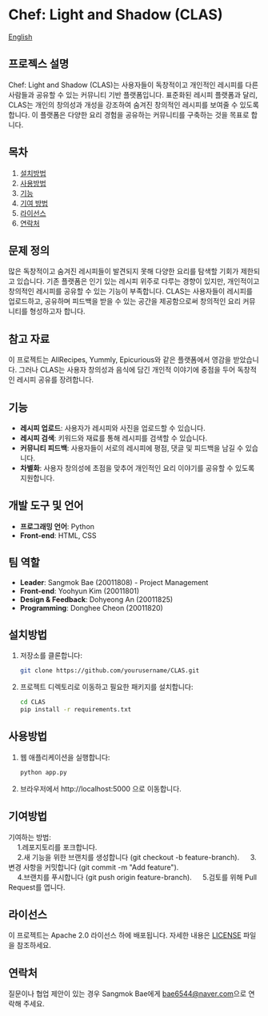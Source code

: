 # Chef: Light and Shadow (CLAS)

<a href="https://github.com/YooHyun-Kim/CLAS/blob/main/README.md">English</a>

## 프로젝스 설명
Chef: Light and Shadow (CLAS)는 사용자들이 독창적이고 개인적인 레시피를 다른 사람들과 공유할 수 있는 커뮤니티 기반 플랫폼입니다. 표준화된 레시피 플랫폼과 달리, CLAS는 개인의 창의성과 개성을 강조하여 숨겨진 창의적인 레시피를 보여줄 수 있도록 합니다. 이 플랫폼은 다양한 요리 경험을 공유하는 커뮤니티를 구축하는 것을 목표로 합니다.

## 목차
1. [설치방법](#설치방법)
2. [사용방법](#사용방법)
3. [기능](#기능)
4. [기여 방법](#기여방법)
5. [라이선스](#라이선스)
6. [연락처](#연락처)

## 문제 정의
많은 독창적이고 숨겨진 레시피들이 발견되지 못해 다양한 요리를 탐색할 기회가 제한되고 있습니다. 기존 플랫폼은 인기 있는 레시피 위주로 다루는 경향이 있지만, 개인적이고 창의적인 레시피를 공유할 수 있는 기능이 부족합니다. CLAS는 사용자들이 레시피를 업로드하고, 공유하며 피드백을 받을 수 있는 공간을 제공함으로써 창의적인 요리 커뮤니티를 형성하고자 합니다.

## 참고 자료
이 프로젝트는 AllRecipes, Yummly, Epicurious와 같은 플랫폼에서 영감을 받았습니다. 그러나 CLAS는 사용자 창의성과 음식에 담긴 개인적 이야기에 중점을 두어 독창적인 레시피 공유를 장려합니다.

## 기능
- **레시피 업로드**: 사용자가 레시피와 사진을 업로드할 수 있습니다.
- **레시피 검색**: 키워드와 재료를 통해 레시피를 검색할 수 있습니다.
- **커뮤니티 피드백**: 사용자들이 서로의 레시피에 평점, 댓글 및 피드백을 남길 수 있습니다.
- **차별화**: 사용자 창의성에 초점을 맞추어 개인적인 요리 이야기를 공유할 수 있도록 지원합니다.
  
## 개발 도구 및 언어
- **프로그래밍 언어**: Python
- **Front-end**: HTML, CSS

## 팀 역할
- **Leader**: Sangmok Bae (20011808) - Project Management
- **Front-end**: Yoohyun Kim (20011801)
- **Design & Feedback**: Dohyeong An (20011825)
- **Programming**: Donghee Cheon (20011820)

## 설치방법
1. 저장소를 클론합니다:
   ```bash
   git clone https://github.com/yourusername/CLAS.git

2. 프로젝트 디렉토리로 이동하고 필요한 패키지를 설치합니다:
   ```bash
   cd CLAS
   pip install -r requirements.txt

## 사용방법
1. 웹 애플리케이션을 실행합니다:
   ```bash
   python app.py
2. 브라우저에서 http://localhost:5000 으로 이동합니다.

## 기여방법
기여하는 방법:  
&emsp; 1.레포지토리를 포크합니다.  
&emsp; 2.새 기능을 위한 브랜치를 생성합니다 (git checkout -b feature-branch).
&emsp; 3.변경 사항을 커밋합니다 (git commit -m "Add feature").  
&emsp; 4.브랜치를 푸시합니다 (git push origin feature-branch).
&emsp; 5.검토를 위해 Pull Request를 엽니다.

## 라이선스
이 프로젝트는 Apache 2.0 라이선스 하에 배포됩니다. 자세한 내용은 [LICENSE](https://www.apache.org/licenses/LICENSE-2.0) 파일을 참조하세요.

## 연락처
질문이나 협업 제안이 있는 경우 Sangmok Bae에게 [bae6544@naver.com](mailto:bae6544@naver.com)으로 연락해 주세요.
